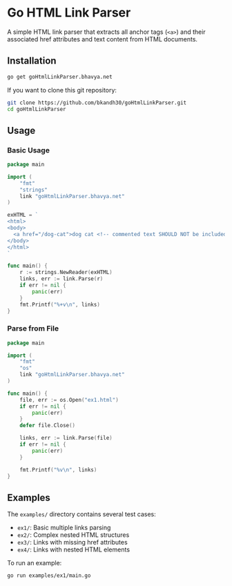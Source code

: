 # Go HTML Link Parser

A simple HTML link parser that extracts all anchor tags (`<a>`) and their associated href attributes and text content from HTML documents.

## Installation

```bash
go get goHtmlLinkParser.bhavya.net
```

If you want to clone this git repository:

```bash
git clone https://github.com/bkandh30/goHtmlLinkParser.git
cd goHtmlLinkParser
```

## Usage

### Basic Usage

```go
package main

import (
    "fmt"
    "strings"
    link "goHtmlLinkParser.bhavya.net"
)

exHTML = `
<html>
<body>
  <a href="/dog-cat">dog cat <!-- commented text SHOULD NOT be included! --></a>
</body>
</html>
`

func main() {
	r := strings.NewReader(exHTML)
	links, err := link.Parse(r)
	if err != nil {
		panic(err)
	}
	fmt.Printf("%+v\n", links)
}
```

### Parse from File

```go
package main

import (
    "fmt"
    "os"
    link "goHtmlLinkParser.bhavya.net"
)

func main() {
    file, err := os.Open("ex1.html")
	if err != nil {
		panic(err)
	}
	defer file.Close()

	links, err := link.Parse(file)
	if err != nil {
		panic(err)
	}

	fmt.Printf("%v\n", links)
}
```

## Examples

The `examples/` directory contains several test cases:

- `ex1/`: Basic multiple links parsing
- `ex2/`: Complex nested HTML structures
- `ex3/`: Links with missing href attributes
- `ex4/`: Links with nested HTML elements

To run an example:

```bash
go run examples/ex1/main.go
```
